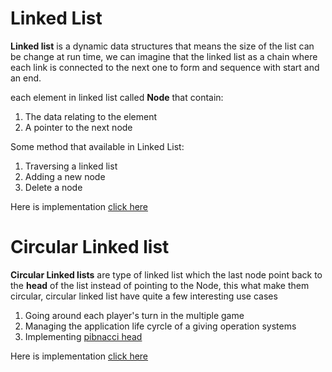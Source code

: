 # Linked List
**Linked list** is a dynamic data structures that means the size of the list can be change at run time, we can imagine that the linked list as a chain where each link is connected to the next one to form and sequence with start and an end.

each element in linked list called **Node** that contain:
1. The data relating to the element
2. A pointer to the next node

Some method that available in Linked List:
1. Traversing a linked list
2. Adding a new node
3. Delete a node

Here is implementation [click here](https://github.com/rizalilhamm/Isaac-computer-science/blob/main/Data%20Structures%20and%20Algorithms/Data%20Structures/linked_list.py)


# Circular Linked list
**Circular Linked lists** are type of linked list which the last node point back to the **head** of the list instead of pointing to the Node, this what make them circular, circular linked list have quite a few interesting use cases
1. Going around each player's turn in the multiple game
2. Managing the application life cyrcle of a giving operation systems
3. Implementing [pibnacci head](https://en.wikipedia.org/wiki/Fibonacci_heap)

Here is implementation [click here](https://github.com/rizalilhamm/Isaac-computer-science/blob/main/Data%20Structures%20and%20Algorithms/Data%20Structures/double_linked_list.py)